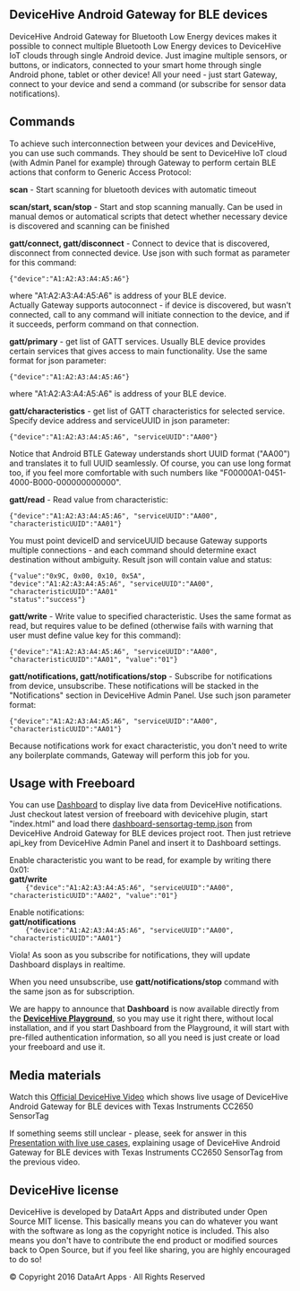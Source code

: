**DeviceHive Android Gateway for BLE devices**
--------------------------------

DeviceHive Android Gateway for Bluetooth Low Energy devices makes it possible to connect multiple Bluetooth Low Energy devices to DeviceHive IoT clouds through single Android device. 
Just imagine multiple sensors, or buttons, or indicators, connected to your smart home through single Android phone, tablet or other device! All your need - just start Gateway, connect to your device and send a command (or subscribe for sensor data notifications).

**Commands**
--------

To achieve such interconnection between your devices and DeviceHive, you can use such commands. They should be sent to DeviceHive IoT cloud (with Admin Panel for example) through Gateway to perform certain BLE actions that conform to Generic Access Protocol:

**scan** - Start scanning for bluetooth devices with automatic timeout 

**scan/start, scan/stop** - Start and stop scanning manually. Can be used in manual demos or automatical scripts that detect whether necessary device is discovered and scanning can be finished

**gatt/connect, gatt/disconnect** - Connect to device that is discovered, disconnect from connected device. Use json with such format as parameter for this command:

    {"device":"A1:A2:A3:A4:A5:A6"}

where "A1:A2:A3:A4:A5:A6" is address of your BLE device.  
Actually Gateway supports autoconnect - if device is discovered, but wasn't connected, call to any command will initiate connection to the device, and if it succeeds, perform command on that connection.

**gatt/primary** - get list of GATT services. Usually BLE device provides certain services that gives access to main functionality. 
Use the same format for json parameter:

    {"device":"A1:A2:A3:A4:A5:A6"}

where "A1:A2:A3:A4:A5:A6" is address of your BLE device.

**gatt/characteristics** - get list of GATT characteristics for selected service. Specify device address and serviceUUID in json parameter:

    {"device":"A1:A2:A3:A4:A5:A6", "serviceUUID":"AA00"}

Notice that Android BTLE Gateway understands short UUID format ("AA00") and translates it to full UUID seamlessly. Of course, you can use long format too, if you feel more comfortable with such numbers like "F00000A1-0451-4000-B000-000000000000".

**gatt/read** - Read value from characteristic:

    {"device":"A1:A2:A3:A4:A5:A6", "serviceUUID":"AA00", "characteristicUUID":"AA01"}

You must point deviceID and serviceUUID because Gateway supports multiple connections - and each command should determine exact destination without ambiguity. Result json will contain value and status:

    {"value":"0x9C, 0x00, 0x10, 0x5A", 
    "device":"A1:A2:A3:A4:A5:A6", "serviceUUID":"AA00", "characteristicUUID":"AA01"
    "status":"success"}

**gatt/write** - Write value to specified characteristic. Uses the same format as read, but requires value to be defined (otherwise fails with warning that user must define value key for this command):

    {"device":"A1:A2:A3:A4:A5:A6", "serviceUUID":"AA00", "characteristicUUID":"AA01", "value":"01"}

**gatt/notifications, gatt/notifications/stop** - Subscribe for notifications from device, unsubscribe. These notifications will be stacked in the "Notifications" section in DeviceHive Admin Panel. Use such json parameter format:

    {"device":"A1:A2:A3:A4:A5:A6", "serviceUUID":"AA00", "characteristicUUID":"AA01"}

Because notifications work for exact characteristic, you don't need to write any boilerplate commands, Gateway will perform this job for you.

**Usage with Freeboard**
--------------------

You can use [Dashboard](https://github.com/devicehive/freeboard) to display live data from DeviceHive notifications. 
Just checkout latest version of freeboard with devicehive plugin, start "index.html" and load there [dashboard-sensortag-temp.json](https://github.com/devicehive/android-ble/blob/master/dashboard-sensortag-temp.json) from DeviceHive Android Gateway for BLE devices project root. Then just retrieve api_key from DeviceHive Admin Panel and insert it to Dashboard settings.   
  
Enable characteristic you want to be read, for example by writing there 0x01:  
**gatt/write**  
`    
{"device":"A1:A2:A3:A4:A5:A6", "serviceUUID":"AA00", "characteristicUUID":"AA02", "value":"01"}
`  
  
Enable notifications:  
**gatt/notifications**  
`    
{"device":"A1:A2:A3:A4:A5:A6", "serviceUUID":"AA00", "characteristicUUID":"AA01"}
`   

Viola! As soon as you subscribe for notifications, they will update Dashboard displays in realtime.  
  
When you need unsubscribe, use **gatt/notifications/stop** command with the same json as for subscription.  

We are happy to announce that **Dashboard** is now available directly from the [**DeviceHive Playground**](http://playground.devicehive.com/dashboard/), so you may use it right there, without local installation, and if you start Dashboard from the Playground, it will start with pre-filled authentication information, so all you need is just create or load your freeboard and use it.  
  

**Media materials**
---------------

Watch this [Official DeviceHive Video](https://youtu.be/4i-_m0A6uxk) which shows live usage of DeviceHive Android Gateway for BLE devices with Texas Instruments CC2650 SensorTag

If something seems still unclear - please, seek for answer in this [Presentation with live use cases](http://prezi.com/m-u42rgdqaan/?utm_campaign=share&utm_medium=copy&rc=ex0share), explaining usage of DeviceHive Android Gateway for BLE devices with Texas Instruments CC2650 SensorTag from the previous video.
 

**DeviceHive license**
------------------

DeviceHive is developed by DataArt Apps and distributed under Open Source MIT license. This basically means you can do whatever you want with the software as long as the copyright notice is included. This also means you don't have to contribute the end product or modified sources back to Open Source, but if you feel like sharing, you are highly encouraged to do so!

© Copyright 2016 DataArt Apps · All Rights Reserved
